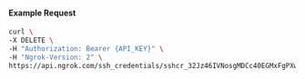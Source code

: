 <!-- Code generated for API Clients. DO NOT EDIT. -->

#### Example Request

```bash
curl \
-X DELETE \
-H "Authorization: Bearer {API_KEY}" \
-H "Ngrok-Version: 2" \
https://api.ngrok.com/ssh_credentials/sshcr_32Jz46IVNosgMDCc40EGMxFgPXw
```
